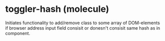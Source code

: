 # toggler-hash (molecule)

Initiates functionality to add/remove class to some array of DOM-elements if browser address input field consisit or donesn't consisit same hash as in component.